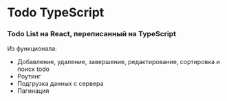 # Todo TypeScript

### Todo List на React, переписанный на TypeScript

Из функционала:
- Добавление, удаление, завершение, редактирование, сортировка и поиск todo
- Роутинг
- Подгрузка данных с сервера
- Пагинация

